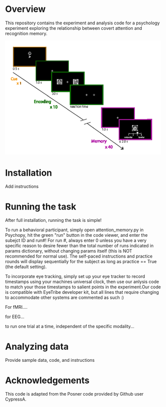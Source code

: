 # Overview

This repository contains the experiment and analysis code for a psychology experiment exploring the relationship between covert attention and recognition memory.  

![Hypertools example](figs/attn_task.png)

# Installation

Add instructions

# Running the task

After full installation, running the task is simple!

To run a behavioral participant, simply open attention_memory.py in Psychopy, hit the green "run" button in the code viewer, and enter the subejct ID and run#!  For run #, always enter 0 unless you have a very specific reason to desire fewer than the total number of runs indicated in params dictionary, without changing params itself (this is NOT recommended for normal use).  The self-paced instructions and practice rounds will display sequentially for the subject as long as practice == True (the default setting).

To incorporate eye tracking, simply set up your eye tracker to record timestamps using your machines universal clock, then use our anlysis code to match your those timestamps to salient points in the experiment.Our code is compatible with EyeTribe developer kit, but all lines that require changing to accommodate other systems are commented as such :)

For fMRI....

for EEG...

to run one trial at a time, independent of the specific modality... 


# Analyzing data

Provide sample data, code, and instructions

# Acknowledgements

This code is adapted from the Posner code provided by Github user CypressA.
